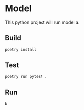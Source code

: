 # Model

This python project will run model a.

## Build

```bash
poetry install
```

## Test

```bash
poetry run pytest .
```

## Run

```bash
b
```
